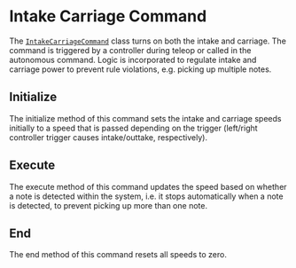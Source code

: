 # Intake Carriage Command

The [`IntakeCarriageCommand`](../../../src/main/java/frc/robot/commands/IntakeCarriageCommand.java) class turns on both the intake and carriage. The command is triggered by a controller during teleop or called in the autonomous command. Logic is incorporated to regulate intake and carriage power to prevent rule violations, e.g. picking up multiple notes.

## Initialize

The initialize method of this command sets the intake and carriage speeds initially to a speed that is passed depending on the trigger (left/right controller trigger causes intake/outtake, respectively).

## Execute

The execute method of this command updates the speed based on whether a note is detected within the system, i.e. it stops automatically when a note is detected, to prevent picking up more than one note.

## End

The end method of this command resets all speeds to zero.
